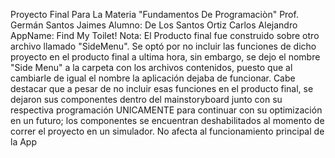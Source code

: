 Proyecto Final Para La Materia "Fundamentos De Programaciòn"
Prof. Germán Santos Jaimes
Alumno: De Los Santos Ortiz Carlos Alejandro
AppName: Find My Toilet!
Nota: El Producto final fue construido sobre otro archivo llamado "SideMenu". Se optó por no incluir las funciones de dicho 
proyecto en el producto final a ultima hora, sin embargo, se dejo el nombre "Side Menu" a la carpeta con los archivos contenidos, puesto que al cambiarle de igual el nombre la aplicación dejaba de funcionar. 
Cabe destacar que a pesar de no incluir esas funciones en el producto final, se dejaron sus componentes dentro del mainstoryboard junto con su respectiva programación UNICAMENTE  para continuar con su optimización en un futuro; los componentes se encuentran deshabilitados al momento de correr el proyecto en un simulador. No afecta al funcionamiento principal de la App
